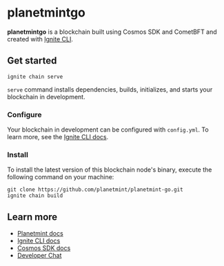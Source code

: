 # planetmintgo
**planetmintgo** is a blockchain built using Cosmos SDK and CometBFT and created with [Ignite CLI](https://ignite.com/cli).

## Get started

```
ignite chain serve
```
`serve` command installs dependencies, builds, initializes, and starts your blockchain in development.

### Configure

Your blockchain in development can be configured with `config.yml`. To learn more, see the [Ignite CLI docs](https://docs.ignite.com).

### Install
To install the latest version of this blockchain node's binary, execute the following command on your machine:
```
git clone https://github.com/planetmint/planetmint-go.git
ignite chain build
```

## Learn more

- [Planetmint docs](https://docs.rddl.io)
- [Ignite CLI docs](https://docs.ignite.com)
- [Cosmos SDK docs](https://docs.cosmos.network)
- [Developer Chat](https://discord.gg/uy4CA2Xw54)
